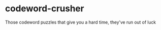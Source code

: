 codeword-crusher
================

Those codeword puzzles that give you a hard time, they've run out of luck
